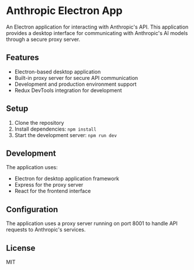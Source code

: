 # Anthropic Electron App

An Electron application for interacting with Anthropic's API. This application provides a desktop interface for communicating with Anthropic's AI models through a secure proxy server.

## Features

- Electron-based desktop application
- Built-in proxy server for secure API communication
- Development and production environment support
- Redux DevTools integration for development

## Setup

1. Clone the repository
2. Install dependencies: `npm install`
3. Start the development server: `npm run dev`

## Development

The application uses:
- Electron for desktop application framework
- Express for the proxy server
- React for the frontend interface

## Configuration

The application uses a proxy server running on port 8001 to handle API requests to Anthropic's services.

## License

MIT